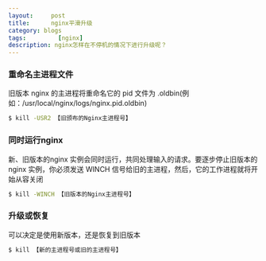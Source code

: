 ```yaml
---
layout:     post
title:      nginx平滑升级
category: blogs
tags:         [nginx]
description: nginx怎样在不停机的情况下进行升级呢？
---
```


### 重命名主进程文件
 旧版本 nginx 的主进程将重命名它的 pid 文件为 .oldbin(例如：/usr/local/nginx/logs/nginx.pid.oldbin) 

```sh
$ kill -USR2 【旧颁布的Nginx主进程号】  
```

### 同时运行nginx
 新、旧版本的nginx 实例会同时运行，共同处理输入的请求。要逐步停止旧版本的 nginx 实例，你必须发送 WINCH 信号给旧的主进程，然后，它的工作进程就将开始从容关闭 

```sh
$ kill -WINCH 【旧版本的Nginx主进程号】
```

### 升级或恢复
 可以决定是使用新版本，还是恢复到旧版本 

```sh
$ kill 【新的主进程号或旧的主进程号】
```
